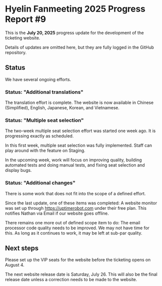 # Hyelin Fanmeeting 2025 Progress Report #9

This is the **July 20, 2025** progress update for the development of the ticketing website.

Details of updates are omitted here, but they are fully logged in the GitHub repository.

## Status

We have several ongoing efforts.

### Status: "Additional translations"

The translation effort is complete.  The website is now available in Chinese (Simplified), English, Japanese, Korean, and Vietnamese.

### Status: "Multiple seat selection"

The two-week multiple seat selection effort was started one week ago. It is progressing exactly as scheduled.

In this first week, multiple seat selection was fully implemented. Staff can play around with the feature on Staging.

In the upcoming week, work will focus on improving quality, building automated tests and doing manual tests, and fixing seat selection and display bugs.

### Status: "Additional changes"

There is some work that does not fit into the scope of a defined effort.

Since the last update, one of these items was completed: A website monitor was set up through <https://uptimerobot.com> under their free plan. This notifies Nathan via Email if our website goes offline.

There remains one more out of defined scope item to do: The email processor code quality needs to be improved. We may not have time for this. As long as it continues to work, it may be left at sub-par quality.

## Next steps

Please set up the VIP seats for the website before the ticketing opens on August 4.

The next website release date is Saturday, July 26. This will also be the final release date unless a correction needs to be made to the website.
